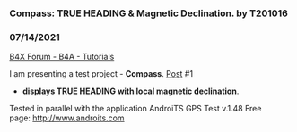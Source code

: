 ### Compass: TRUE HEADING & Magnetic Declination. by T201016
### 07/14/2021
[B4X Forum - B4A - Tutorials](https://www.b4x.com/android/forum/threads/86479/)

I am presenting a test project - **Compass**. [Post](https://www.b4x.com/android/forum/threads/gpservice-2-0-apk.84484/) #1  
- **displays TRUE HEADING with local magnetic declination**.  
  
Tested in parallel with the application AndroiTS GPS Test v.1.48 Free  
page: <http://www.androits.com>